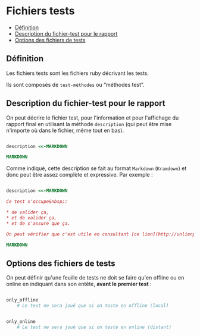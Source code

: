 # Fichiers tests


* [Définition](#definitionidesfichierstests)
* [Description du fichier-test pour le rapport](#descriptiondufichiertestpourletest)
* [Options des fichiers de tests](#optionsdesfichiersdetests)

<a name='definitionidesfichierstests'></a>

## Définition

Les fichiers tests sont les fichiers ruby décrivant les tests.

Ils sont composés de `test-méthodes` ou “méthodes test”.

<a name='descriptiondufichiertestpourletest'></a>

## Description du fichier-test pour le rapport

On peut décrire le fichier test, pour l'information et pour l'affichage du rapport final en utilisant la méthode `description` (qui peut être mise n'importe où dans le fichier, même tout en bas).

~~~ruby

description <<-MARKDOWN

MARKDOWN

~~~

Comme indiqué, cette description se fait au format `Markdown` (`Kramdown`) et donc peut être assez complète et expressive. Par exemple&nbsp;:

~~~ruby

description <<-MARKDOWN

Ce test s'occupe&nbsp;:

* de valider ça,
* et de valider ça,
* et de s'assure que ça.

On peut vérifier que c'est utile en consultant [ce lien](http://unlienpourvoir.com)

MARKDOWN
~~~

<a name='optionsdesfichiersdetests'></a>

## Options des fichiers de tests

On peut définir qu'une feuille de tests ne doit se faire qu'en offline ou en online en indiquant dans son entête, **avant le premier test**&nbsp;:

~~~ruby

only_offline
    # Le test ne sera joué que si on teste en offline (local)


only_online
    # Le test ne sera joué que si on teste en online (distant)
